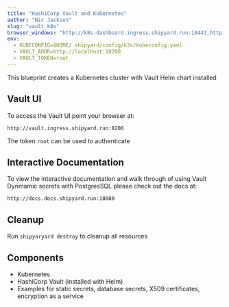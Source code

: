 ```yaml
---
title: "HashiCorp Vault and Kubernetes"
author: "Nic Jackson"
slug: "vault_k8s"
browser_windows: "http://k8s-dashboard.ingress.shipyard.run:18443,http://docs.docs.shipyard.run:18080"
env:
  - KUBECONFIG=$HOME/.shipyard/config/k3s/kubeconfig.yaml
  - VAULT_ADDR=http://localhost:18200
  - VAULT_TOKEN=root
---
```


This blueprint creates a Kubernetes cluster with Vault Helm chart installed

## Vault UI
To access the Vault UI point your browser at:

`http://vault.ingress.shipyard.run:8200`

The token `root` can be used to authenticate

## Interactive Documentation
To view the interactive documentation and walk through of using Vault Dynmamic secrets with PostgresSQL
please check out the docs at:

`http://docs.docs.shipyard.run:18080`
  
## Cleanup

Run `shipyaryard destroy` to cleanup all resources

## Components
* Kubernetes
* HashiCorp Vault (installed with Helm)
* Examples for static secrets, database secrets, X509 certificates, encryption as a service
